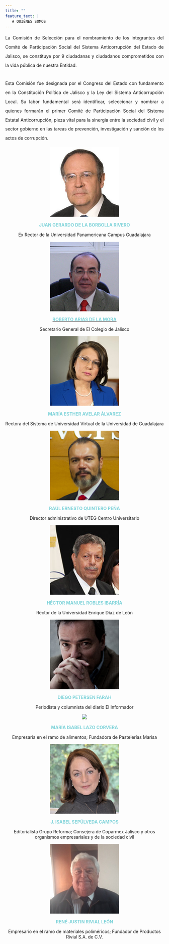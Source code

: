```yaml
---
title: ""
feature_text: |
   # QUIÉNES SOMOS
---  
```


<div style="text-align:justify; line-height: 1.8rem"><span>La Comisión de Selección para el nombramiento de los integrantes del Comité de Participación Social del Sistema Anticorrupción del Estado de Jalisco, se constituye por 9 ciudadanas y ciudadanos comprometidos con la vida pública de nuestra Entidad.
<br><br>
Esta Comisión fue designada por el Congreso del Estado con fundamento en la Constitución Política de Jalisco y la Ley del Sistema Anticorrupción Local. Su labor fundamental será identificar, seleccionar y nombrar a quienes formarán el primer Comité de Participación Social del Sistema Estatal Anticorrupción, pieza vital para la sinergia entre la sociedad civil y el sector gobierno en las tareas de prevención, investigación y sanción de los actos de corrupción.</span></div>
<p></p>
<p></p>
<p></p>

<div class="flex-grid-thirds">
<div class="col"><div style="text-align:center"> <img class="img-circle" src="/fotos/JuanGerardoDeLaBorbolla.jpg" width="220px"><p><b style="color: #82D4DA">JUAN GERARDO DE LA BORBOLLA RIVERO</b></p>  
<p class="small">Ex Rector de la Universidad Panamericana Campus Guadalajara</p> </div></div>

<div class="col"><div style="text-align:center"><img class="img-circle" src="/fotos/RobertoArias.jpg" width="220px">
<a href="/documentos/CV-Roberto-Arias.doc" target="_blank">
	<p><b style="color: #82D4DA">ROBERTO ARIAS DE LA MORA</b></p></a>
<p class="small">Secretario General de El Colegio de Jalisco </p> </div></div>

<div class="col"><div style="text-align:center"> <img class="img-circle" src="/fotos/MariaAvelar.jpg" width="220px"><p><b style="color: #82D4DA">MARÍA ESTHER AVELAR ÁLVAREZ</b></p>  
<p class="small">Rectora del Sistema de Universidad Virtual de la Universidad de Guadalajara </p> </div></div>
</div><p>
</p>
<div class="flex-grid-thirds">
<div class="col"><div style="text-align:center"> <img class="img-circle" src="/fotos/RaulErnestoQuintero.jpg" width="220px"><p><b style="color: #82D4DA">RAÚL ERNESTO QUINTERO PEÑA</b></p>  
<p class="small">Director administrativo de UTEG Centro Universitario </p> </div></div>

<div class="col"><div style="text-align:center"> <img class="img-circle" src="/fotos/HectorManuelRobles.png" width="220px"><p><b style="color: #82D4DA">HÉCTOR MANUEL ROBLES IBARRÍA</b></p>  
<p class="small">Rector de la Universidad Enrique Díaz de León</p></div></div>

<div class="col"><div style="text-align:center"> <img class="img-circle" src="/fotos/DiegoPetersenF.jpg" width="220px"><p><b style="color: #82D4DA">DIEGO PETERSEN FARAH</b></p>  
<p class="small">Periodista y columnista del diario El Informador  </p></div></div>
</div><p>
</p>
<div class="flex-grid-thirds">
<div class="col"><div style="text-align:center"> <img class="img-circle" src="/fotos/MarisaLazo.jpg" width="220px"><p><b style="color: #82D4DA">MARÍA ISABEL LAZO CORVERA</b></p>  
<p class="small">Empresaria en el ramo de alimentos; Fundadora de Pastelerías Marisa  </p></div></div>

<div class="col"><div style="text-align:center"> <img class="img-circle" src="/fotos/IsabelSepulveda.jpg" width="220px"><p><b style="color: #82D4DA">J. ISABEL SEPÚLVEDA CAMPOS</b></p>  
<p class="small">Editorialista Grupo Reforma; Consejera de Coparmex Jalisco y otros organismos empresariales y de la sociedad civil</p></div></div>

<div class="col"><div style="text-align:center"> <img class="img-circle" src="/fotos/ReneRivial.jpg" width="220px"><p><b style="color: #82D4DA">RENÉ JUSTIN RIVIAL LEÓN</b></p>  
<p class="small">Empresario en el ramo de materiales poliméricos; Fundador de Productos Rivial S.A. de C.V.</p>
</div></div>
</div>

<p></p>
<p></p>
<p></p>




